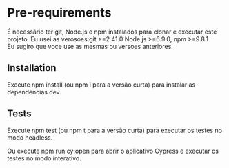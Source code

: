 # Pre-requirements 
É necessário ter git, Node.js e npm instalados para clonar e executar este projeto. 
Eu usei as verosoes:git >=2.41.0     Node.js >=6.9.0,         npm >=9.8.1          
Eu sugiro que voce use as mesmas ou versoes anteriores. 
 
## Installation 
Execute npm install (ou npm i para a versão curta) para instalar as dependências dev. 
 
## Tests 
Execute npm test (ou npm t para a versão curta) para executar os testes no modo headless. 
 
Ou execute npm run cy:open para abrir o aplicativo Cypress e executar os testes no modo interativo.
